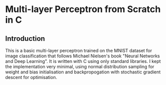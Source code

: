 # Multi-layer Perceptron from Scratch in C

## Introduction

This is a basic multi-layer perceptron trained on the MNIST dataset for image classification that follows Michael Nielsen's book "Neural Networks and Deep Learning". It is written with C using only standard libraries. I kept the implementation very minimal, using normal distribution sampling for weight and bias initialisation and backpropogation with stochastic gradient descent for optimisation.

